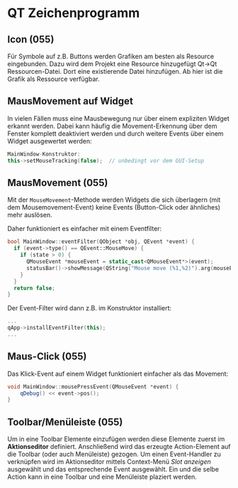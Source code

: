 # QT Zeichenprogramm

## Icon (055)

Für Symbole auf z.B. Buttons werden Grafiken am besten als Resource eingebunden. Dazu wird dem Projekt eine Resource hinzugefügt Qt->Qt Ressourcen-Datei. Dort eine existierende Datei hinzufügen. Ab hier ist die Grafik als Ressource verfügbar.

## MausMovement auf Widget

In vielen Fällen muss eine Mausbewegung nur über einem expliziten Widget erkannt werden. Dabei kann häufig die Movement-Erkennung über dem Fenster komplett deaktiviert werden und durch weitere Events über einem Widget ausgewertet werden:

```c++
MainWindow-Konstruktor:
this->setMouseTracking(false);  // unbedingt vor dem GUI-Setup
```

## 

## MausMovement (055)

Mit der `MouseMovement`-Methode werden Widgets die sich überlagern (mit dem Mousemovement-Event) keine Events (Button-Click oder ähnliches) mehr auslösen.

Daher funktioniert es einfacher mit einem Eventfilter:

```c++
bool MainWindow::eventFilter(QObject *obj, QEvent *event) {
  if (event->type() == QEvent::MouseMove) {
    if (state > 0) {
      QMouseEvent *mouseEvent = static_cast<QMouseEvent*>(event);
      statusBar()->showMessage(QString("Mouse move (%1,%2)").arg(mouseEvent->pos().x()).arg(mouseEvent->pos().y()));
    }
  }
  return false;
}
```

Der Event-Filter wird dann z.B. im Konstruktor installiert:

```c++
...
qApp->installEventFilter(this);
...
```

## Maus-Click (055)

Das Klick-Event auf einem Widget funktioniert einfacher als das Movement:

```c++
void MainWindow::mousePressEvent(QMouseEvent *event) {
	qDebug() << event->pos();
}
```

## Toolbar/Menüleiste (055)

Um in eine Toolbar Elemente einzufügen werden diese Elemente zuerst im **Aktionseditor** definiert. Anschließend wird das erzeugte Action-Element auf die Toolbar (oder auch Menüleiste) gezogen. Um einen Event-Handler zu verknüpfen wird im Aktionseditor mittels Context-Menü *Slot anzeigen* ausgewählt und das entsprechende Event ausgewählt. Ein und die selbe Action kann in eine Toolbar und eine Menüleiste plaziert werden.